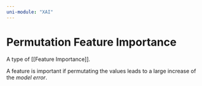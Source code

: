 ```yaml
---
uni-module: "XAI"
---
```


# Permutation Feature Importance

A type of [[Feature Importance]].

A feature is important if permutating the values leads to a large increase of the _model error_.
